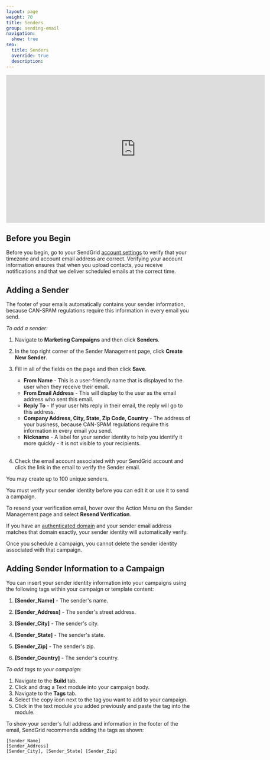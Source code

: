```yaml
---
layout: page
weight: 70
title: Senders
group: sending-email
navigation:
  show: true
seo:
  title: Senders
  override: true
  description:
---
```

<iframe src="https://player.vimeo.com/video/120703745" width="700" height="400" frameborder="0" webkitallowfullscreen mozallowfullscreen allowfullscreen></iframe>

## 	Before you Begin

Before you begin, go to your SendGrid [account settings](https://app.sendgrid.com/user/account) to verify that your timezone and account email address are correct. Verifying your account information ensures that when you upload contacts, you receive notifications and that we deliver scheduled emails at the correct time.

## 	Adding a Sender

The footer of your emails automatically contains your sender information, because CAN-SPAM regulations require this information in every email you send.

*To add a sender:*

1. Navigate to **Marketing Campaigns** and then click **Senders**.
1. In the top right corner of the Sender Management page, click **Create New Sender**.
1. Fill in all of the fields on the page and then click **Save**.

    * **From Name** - This is a user-friendly name that is displayed to the user when they receive their email.
    * **From Email Address** - This will display to the user as the email address who sent this email.
    * **Reply To** - If your user hits reply in their email, the reply will go to this address.
    * **Company Address, City, State, Zip Code, Country** - The address of your business, because CAN-SPAM regulations require this information in every email you send.
    * **Nickname** - A label for your sender identity to help you identify it more quickly - it is not visible to your recipients.
<br></br>
1. Check the email account associated with your SendGrid account and click the link in the email to verify the Sender email.

<call-out>
 You may create up to 100 unique senders.
</call-out>

<call-out type="warning">

You must verify your sender identity before you can edit it or use it to send a campaign.

</call-out>

  To resend your verification email, hover over the Action Menu on the Sender Management page and select **Resend Verification**.

<call-out>


If you have an [authenticated domain]({{root_url}}/ui/sending-email/how-to-set-up-domain-authentication/) and your sender email address matches that domain exactly, your sender identity will automatically verify.

</call-out>

<call-out type="warning">

Once you schedule a campaign, you cannot delete the sender identity associated with that campaign.

</call-out>

## 	Adding Sender Information to a Campaign

You can insert your sender identity information into your campaigns using the following tags within your campaign or template content:

1. **[Sender_Name]** - The sender's name.

1. **[Sender_Address]** - The sender's street address.

1. **[Sender_City]** - The sender's city.

1. **[Sender_State]** - The sender's state.

1. **[Sender_Zip]** - The sender's zip.

1. **[Sender_Country]** - The sender's country.

*To add tags to your campaign:*

1. Navigate to the **Build** tab.
1. Click and drag a Text module into your campaign body.
1. Navigate to the **Tags** tab.
1. Select the copy icon next to the tag you want to add to your campaign.
1. Click in the text module you added previously and paste the tag into the module.

To show your sender's full address and information in the footer of the email, SendGrid recommends adding the tags as shown:
```
[Sender_Name]
[Sender_Address]
[Sender_City], [Sender_State] [Sender_Zip]
```

